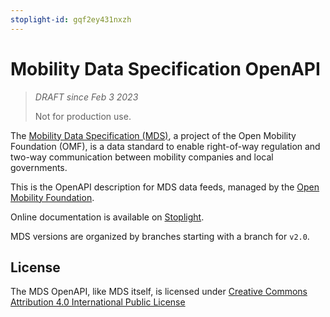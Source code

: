 ```yaml
---
stoplight-id: gqf2ey431nxzh
---
```


# Mobility Data Specification OpenAPI

> _DRAFT since Feb 3 2023_
>
> Not for production use.

The [Mobility Data Specification (MDS)](https://github.com/openmobilityfoundation/mobility-data-specification), a project of the Open Mobility Foundation (OMF), is a data standard to enable right-of-way regulation and two-way communication between mobility companies and local governments.

This is the OpenAPI description for MDS data feeds, managed by the [Open Mobility Foundation](https://github.com/openmobilityfoundation).

Online documentation is available on [Stoplight](https://openmobilityfnd.stoplight.io/docs/mds-openapi).

MDS versions are organized by branches starting with a branch for `v2.0`.

## License

The MDS OpenAPI, like MDS itself, is licensed under [Creative Commons Attribution 4.0 International Public License](../LICENSE)
